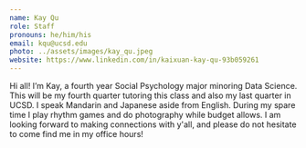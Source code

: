```yaml
---
name: Kay Qu
role: Staff
pronouns: he/him/his
email: kqu@ucsd.edu 
photo: ../assets/images/kay_qu.jpeg
website: https://www.linkedin.com/in/kaixuan-kay-qu-93b059261
---
```

Hi all! I’m Kay, a fourth year Social Psychology major minoring Data Science. This will be my fourth quarter tutoring this class and also my last quarter in UCSD. I speak Mandarin and Japanese aside from English. During my spare time I play rhythm games and do photography while budget allows. I am looking forward to making connections with y'all, and please do not hesitate to come find me in my office hours!